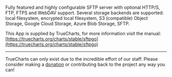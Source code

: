 Fully featured and highly configurable SFTP server with optional HTTP/S, FTP, FTPS and WebDAV support. Several storage backends are supported: local filesystem, encrypted local filesystem, S3 (compatible) Object Storage, Google Cloud Storage, Azure Blob Storage, SFTP.

This App is supplied by TrueCharts, for more information visit the manual: [https://truecharts.org/charts/stable/sftpgo](https://truecharts.org/charts/stable/sftpgo)

---

TrueCharts can only exist due to the incredible effort of our staff.
Please consider making a [donation](https://truecharts.org/sponsor) or contributing back to the project any way you can!
